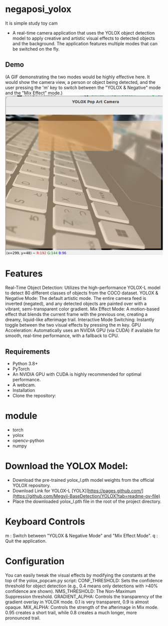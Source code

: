 # negaposi_yolox
It is simple study toy cam

- A real-time camera application that uses the YOLOX object detection model to apply creative and artistic visual effects to detected objects and the background. The application features multiple modes that can be switched on the fly.

## Demo
(A GIF demonstrating the two modes would be highly effective here. It would show the camera view, a person or object being detected, and the user pressing the 'm' key to switch between the "YOLOX & Negative" mode and the "Mix Effect" mode.)
![alt text](sample.png)

# Features
Real-Time Object Detection: Utilizes the high-performance YOLOX-L model to detect 80 different classes of objects from the COCO dataset.
YOLOX & Negative Mode: The default artistic mode. The entire camera feed is inverted (negated), and any detected objects are painted over with a vibrant, semi-transparent color gradient.
Mix Effect Mode: A motion-based effect that blends the current frame with the previous one, creating a dreamy, liquid-like afterimage trail.
Interactive Mode Switching: Instantly toggle between the two visual effects by pressing the m key.
GPU Acceleration: Automatically uses an NVIDIA GPU (via CUDA) if available for smooth, real-time performance, with a fallback to CPU.
## Requirements
- Python 3.8+
- PyTorch
- An NVIDIA GPU with CUDA is highly recommended for optimal performance.
- A webcam.
- Installation
- Clone the repository:

# module
- torch
- yolox
- opencv-python
- numpy

# Download the YOLOX Model:
- Download the pre-trained yolox_l.pth model weights from the official YOLOX repository.
- Download Link for YOLOX-L [YOLX](https://pages.github.com/](https://github.com/Megvii-BaseDetection/YOLOX?tab=readme-ov-file)
- Place the downloaded yolox_l.pth file in the root of the project directory.

# Keyboard Controls
m : Switch between "YOLOX & Negative Mode" and "Mix Effect Mode".
q : Quit the application.

# Configuration

You can easily tweak the visual effects by modifying the constants at the top of the yolox_popcam.py script:
CONF_THRESHOLD: Sets the confidence threshold for object detection (e.g., 0.4 means only detections with >40% confidence are shown).
NMS_THRESHOLD: The Non-Maximum Suppression threshold.
GRADIENT_ALPHA: Controls the transparency of the gradient overlay in YOLOX mode. 0.1 is very transparent, 0.9 is almost opaque.
MIX_ALPHA: Controls the strength of the afterimage in Mix mode. 0.95 creates a short trail, while 0.8 creates a much longer, more pronounced trail.

